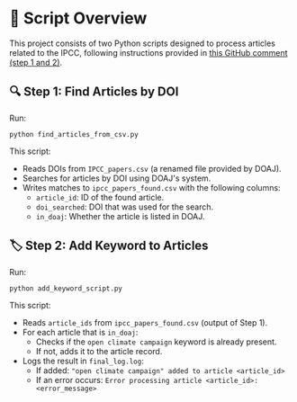 # 📄 Script Overview
This project consists of two Python scripts designed to process articles related to the IPCC, following instructions provided in [this GitHub comment (step 1 and 2)](https://github.com/DOAJ/doajPM/issues/4032#issuecomment-2961733603).

## 🔍 Step 1: Find Articles by DOI
Run:

```
python find_articles_from_csv.py
```

This script:

* Reads DOIs from `IPCC_papers.csv` (a renamed file provided by DOAJ).
* Searches for articles by DOI using DOAJ's system.
* Writes matches to `ipcc_papers_found.csv` with the following columns:
  * `article_id`: ID of the found article.
  * `doi_searched`: DOI that was used for the search.
  * `in_doaj`: Whether the article is listed in DOAJ.

## 🏷️ Step 2: Add Keyword to Articles
Run:
```
python add_keyword_script.py
```

This script:

* Reads `article_ids` from `ipcc_papers_found.csv` (output of Step 1).
* For each article that is `in_doaj`:
  * Checks if the `open climate campaign` keyword is already present.
  * If not, adds it to the article record.
* Logs the result in `final_log.log`:
  * If added: `"open climate campaign" added to article <article_id>`
  * If an error occurs: `Error processing article <article_id>: <error_message>`